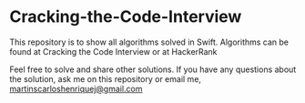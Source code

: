 # Cracking-the-Code-Interview
This repository is to show all algorithms solved in Swift. Algorithms can be found at Cracking the Code Interview or at HackerRank

Feel free to solve and share other solutions.
If you have any questions about the solution, ask me on this repository or email me, martinscarloshenriquej@gmail.com
